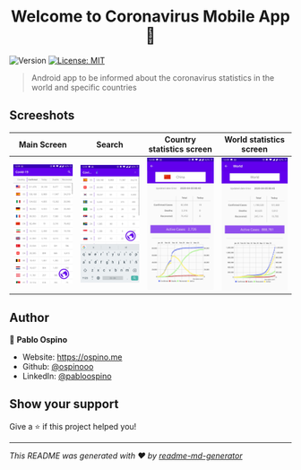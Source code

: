 <h1 align="center">Welcome to Coronavirus Mobile App 👋</h1>
<p>
  <img alt="Version" src="https://img.shields.io/badge/version-1.0.0-blue.svg?cacheSeconds=2592000" />
  <a href="#" target="_blank">
    <img alt="License: MIT" src="https://img.shields.io/badge/License-MIT-yellow.svg" />
  </a>
</p>

> Android app to be informed about the coronavirus statistics in the world and specific countries

## Screeshots

|                Main Screen                 |                   Search                   |         Country statistics screen          |          World statistics screen           |
| :----------------------------------------: | :----------------------------------------: | :----------------------------------------: | :----------------------------------------: |
| ![](images/Screenshot_20200405-120851.jpg) | ![](images/Screenshot_20200405-120902.jpg) | ![](images/Screenshot_20200405-120920.jpg) | ![](images/Screenshot_20200405-120930.jpg) |

## Author

👤 **Pablo Ospino**

* Website: https://ospino.me
* Github: [@ospinooo](https://github.com/ospinooo)
* LinkedIn: [@pabloospino](https://linkedin.com/in/pabloospino)

## Show your support

Give a ⭐️ if this project helped you!

***
_This README was generated with ❤️ by [readme-md-generator](https://github.com/kefranabg/readme-md-generator)_
